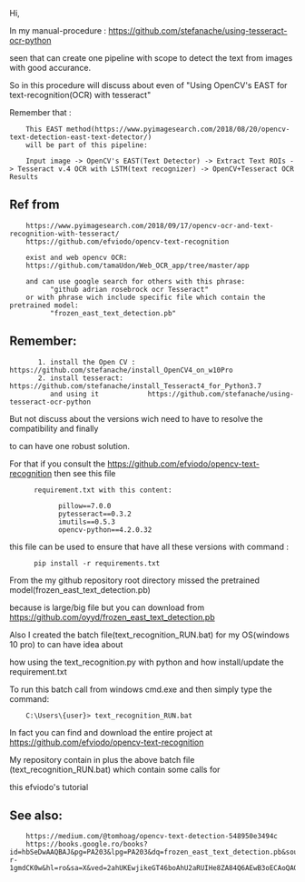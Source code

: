 Hi,

In my manual-procedure : https://github.com/stefanache/using-tesseract-ocr-python

seen that can create one pipeline with scope to detect the text from images with good accurance.

So in this procedure will discuss about even of "Using OpenCV's EAST for text-recognition(OCR) with tesseract"  

Remember that :

        This EAST method(https://www.pyimagesearch.com/2018/08/20/opencv-text-detection-east-text-detector/)
        will be part of this pipeline:

        Input image -> OpenCV's EAST(Text Detector) -> Extract Text ROIs -> Tesseract v.4 OCR with LSTM(text recognizer) -> OpenCV+Tesseract OCR Results

Ref from 
--------

        https://www.pyimagesearch.com/2018/09/17/opencv-ocr-and-text-recognition-with-tesseract/
        https://github.com/efviodo/opencv-text-recognition
        
        exist and web opencv OCR: 
        https://github.com/tamaUdon/Web_OCR_app/tree/master/app
        
        and can use google search for others with this phrase: 
              "github adrian rosebrock ocr Tesseract"
        or with phrase wich include specific file which contain the pretrained model:
              "frozen_east_text_detection.pb"
Remember:
---------

           1. install the Open CV :   https://github.com/stefanache/install_OpenCV4_on_w10Pro
           2. install tesseract:      https://github.com/stefanache/install_Tesseract4_for_Python3.7
              and using it            https://github.com/stefanache/using-tesseract-ocr-python
              
But not discuss about the versions wich need to have to resolve the compatibility and finally 

to can have one robust solution. 

For that if you consult the  https://github.com/efviodo/opencv-text-recognition then see this file 

          requirement.txt with this content:
          
                pillow==7.0.0
                pytesseract==0.3.2
                imutils==0.5.3
                opencv-python==4.2.0.32
                
this file can be used to ensure that have all these versions with command :

          pip install -r requirements.txt
          
From the my github repository root directory missed the pretrained model(frozen_east_text_detection.pb)  

because is large/big file but you can download from https://github.com/oyyd/frozen_east_text_detection.pb

Also I created the batch file(text_recognition_RUN.bat) for my OS(windows 10 pro) to can have idea about

how using the text_recognition.py with python and how install/update the requirement.txt

To run this batch call from windows cmd.exe and then simply type the command:

        C:\Users\{user}> text_recognition_RUN.bat
 
 In fact you can find and download the entire project at https://github.com/efviodo/opencv-text-recognition
 
 My repository contain in plus the above batch file (text_recognition_RUN.bat) which contain some calls for 
 
 this efviodo's tutorial
 
 
See also:
---------

        https://medium.com/@tomhoag/opencv-text-detection-548950e3494c
        https://books.google.ro/books?id=hbSeDwAAQBAJ&pg=PA203&lpg=PA203&dq=frozen_east_text_detection.pb&source=bl&ots=WUw_6b5vdi&sig=ACfU3U1ycRwdcrbLBTiyrOD-r-1gmdCK0w&hl=ro&sa=X&ved=2ahUKEwjikeGT46boAhU2aRUIHe8ZA84Q6AEwB3oECAoQAQ#v=onepage&q=frozen_east_text_detection.pb&f=false
